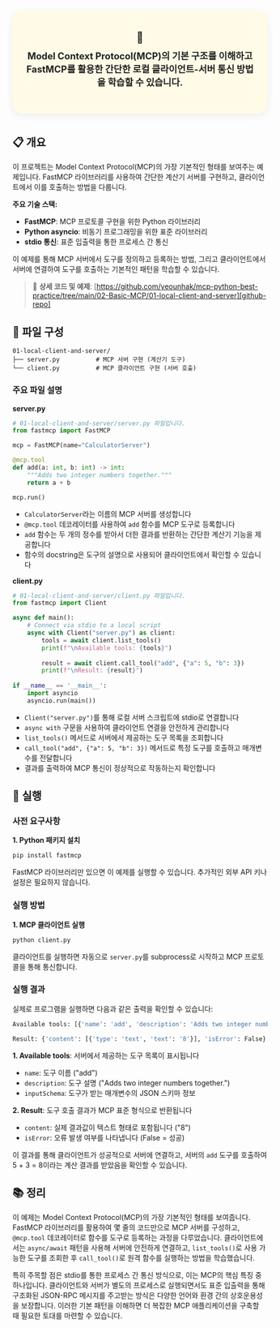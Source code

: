 <div align="center" style="background:#fffbe6; border-radius:20px; box-shadow:0 4px 16px #eee; padding:40px 20px; margin:40px 0;">
  <span style="font-size:1.5em;">🔧</span>
  <div style="margin:10px 0 10px 0;">
    <span style="font-size:1.3em; font-weight:bold; color:#222;">
      Model Context Protocol(MCP)의 기본 구조를 이해하고 </br>
      FastMCP를 활용한 간단한 로컬 클라이언트-서버 통신 방법을 학습할 수 있습니다.
    </span>
  </div>
</div>

## 📋 개요

이 프로젝트는 Model Context Protocol(MCP)의 가장 기본적인 형태를 보여주는 예제입니다. FastMCP 라이브러리를 사용하여 간단한 계산기 서버를 구현하고, 클라이언트에서 이를 호출하는 방법을 다룹니다.

**주요 기술 스택:**
- **FastMCP**: MCP 프로토콜 구현을 위한 Python 라이브러리
- **Python asyncio**: 비동기 프로그래밍을 위한 표준 라이브러리
- **stdio 통신**: 표준 입출력을 통한 프로세스 간 통신

이 예제를 통해 MCP 서버에서 도구를 정의하고 등록하는 방법, 그리고 클라이언트에서 서버에 연결하여 도구를 호출하는 기본적인 패턴을 학습할 수 있습니다.

> 🔗 **상세 코드 및 예제**: [https://github.com/yeounhak/mcp-python-best-practice/tree/main/02-Basic-MCP/01-local-client-and-server][github-repo]

[github-repo]: https://github.com/yeounhak/mcp-python-best-practice/tree/main/02-Basic-MCP/01-local-client-and-server

## 📁 파일 구성

```
01-local-client-and-server/
├── server.py          # MCP 서버 구현 (계산기 도구)
└── client.py          # MCP 클라이언트 구현 (서버 호출)
```

### 주요 파일 설명

**server.py**
```python
# 01-local-client-and-server/server.py 파일입니다.
from fastmcp import FastMCP

mcp = FastMCP(name="CalculatorServer")

@mcp.tool
def add(a: int, b: int) -> int:
    """Adds two integer numbers together."""
    return a + b

mcp.run()
```

- `CalculatorServer`라는 이름의 MCP 서버를 생성합니다
- `@mcp.tool` 데코레이터를 사용하여 `add` 함수를 MCP 도구로 등록합니다
- `add` 함수는 두 개의 정수를 받아서 더한 결과를 반환하는 간단한 계산기 기능을 제공합니다
- 함수의 docstring은 도구의 설명으로 사용되어 클라이언트에서 확인할 수 있습니다

**client.py**
```python
# 01-local-client-and-server/client.py 파일입니다.
from fastmcp import Client

async def main():
    # Connect via stdio to a local script
    async with Client("server.py") as client:
        tools = await client.list_tools()
        print(f"\nAvailable tools: {tools}")
        
        result = await client.call_tool("add", {"a": 5, "b": 3})
        print(f"\nResult: {result}")
        
if __name__ == '__main__':
    import asyncio
    asyncio.run(main())
```

- `Client("server.py")`를 통해 로컬 서버 스크립트에 stdio로 연결합니다
- `async with` 구문을 사용하여 클라이언트 연결을 안전하게 관리합니다
- `list_tools()` 메서드로 서버에서 제공하는 도구 목록을 조회합니다
- `call_tool("add", {"a": 5, "b": 3})` 메서드로 특정 도구를 호출하고 매개변수를 전달합니다
- 결과를 출력하여 MCP 통신이 정상적으로 작동하는지 확인합니다

## 🚀 실행

### 사전 요구사항

**1. Python 패키지 설치**
```bash
pip install fastmcp
```

FastMCP 라이브러리만 있으면 이 예제를 실행할 수 있습니다. 추가적인 외부 API 키나 설정은 필요하지 않습니다.

### 실행 방법

**1. MCP 클라이언트 실행**
```bash
python client.py
```

클라이언트를 실행하면 자동으로 `server.py`를 subprocess로 시작하고 MCP 프로토콜을 통해 통신합니다.

### 실행 결과

실제로 프로그램을 실행하면 다음과 같은 출력을 확인할 수 있습니다:

```bash
Available tools: [{'name': 'add', 'description': 'Adds two integer numbers together.', 'inputSchema': {'type': 'object', 'properties': {'a': {'type': 'integer'}, 'b': {'type': 'integer'}}, 'required': ['a', 'b']}}]

Result: {'content': [{'type': 'text', 'text': '8'}], 'isError': False}
```

**1. Available tools**: 서버에서 제공하는 도구 목록이 표시됩니다
   - `name`: 도구 이름 ("add")
   - `description`: 도구 설명 ("Adds two integer numbers together.")
   - `inputSchema`: 도구가 받는 매개변수의 JSON 스키마 정보

**2. Result**: 도구 호출 결과가 MCP 표준 형식으로 반환됩니다
   - `content`: 실제 결과값이 텍스트 형태로 포함됩니다 ("8")
   - `isError`: 오류 발생 여부를 나타냅니다 (False = 성공)

이 결과를 통해 클라이언트가 성공적으로 서버에 연결하고, 서버의 `add` 도구를 호출하여 5 + 3 = 8이라는 계산 결과를 받았음을 확인할 수 있습니다.

## 📚 정리

이 예제는 Model Context Protocol(MCP)의 가장 기본적인 형태를 보여줍니다. FastMCP 라이브러리를 활용하여 몇 줄의 코드만으로 MCP 서버를 구성하고, `@mcp.tool` 데코레이터로 함수를 도구로 등록하는 과정을 다루었습니다. 클라이언트에서는 `async/await` 패턴을 사용해 서버에 안전하게 연결하고, `list_tools()`로 사용 가능한 도구를 조회한 후 `call_tool()`로 원격 함수를 실행하는 방법을 학습했습니다. 

특히 주목할 점은 stdio를 통한 프로세스 간 통신 방식으로, 이는 MCP의 핵심 특징 중 하나입니다. 클라이언트와 서버가 별도의 프로세스로 실행되면서도 표준 입출력을 통해 구조화된 JSON-RPC 메시지를 주고받는 방식은 다양한 언어와 환경 간의 상호운용성을 보장합니다. 이러한 기본 패턴을 이해하면 더 복잡한 MCP 애플리케이션을 구축할 때 필요한 토대를 마련할 수 있습니다.